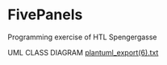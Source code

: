 # FivePanels

Programming exercise of HTL Spengergasse

UML CLASS DIAGRAM 
[plantuml_export(6).txt](https://github.com/Fischdaling/FivePanels/files/15283455/plantuml_export.6.txt)
